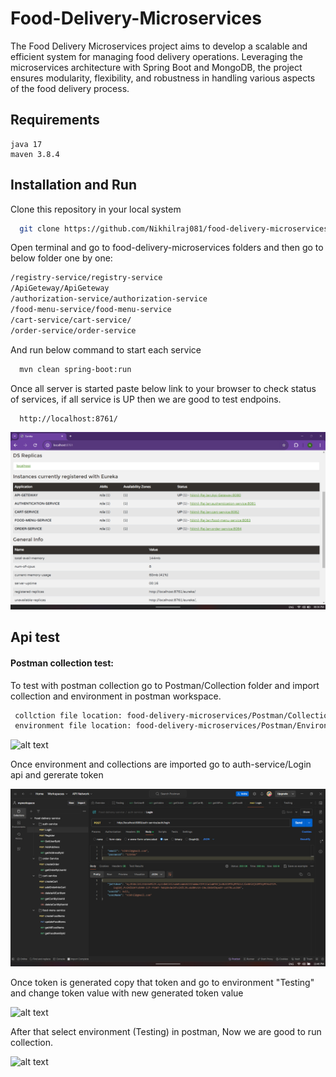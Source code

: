 
# Food-Delivery-Microservices

The Food Delivery Microservices project aims to develop a scalable and efficient system for managing food delivery operations. Leveraging the microservices architecture with Spring Boot and MongoDB, the project ensures modularity, flexibility, and robustness in handling various aspects of the food delivery process.

## Requirements
    java 17
    maven 3.8.4

## Installation and Run

Clone this repository in your local system

```bash
  git clone https://github.com/Nikhilraj081/food-delivery-microservices.git
```
Open terminal and go to food-delivery-microservices folders and then go to below folder one by one:
```bash
/registry-service/registry-service
/ApiGeteway/ApiGeteway
/authorization-service/authorization-service
/food-menu-service/food-menu-service
/cart-service/cart-service/
/order-service/order-service
```
And run below command to start each service

```bash
  mvn clean spring-boot:run
```
Once  all server is started paste below link to your browser to check status of services, if all service is UP then we are good to test endpoins.
```bash
  http://localhost:8761/
```
![alt text](</ReadmeImage/Screenshot (64).png>)

## Api test

#### Postman collection test:
To test with postman collection go to Postman/Collection folder and import collection and environment in postman workspace.

```bash
 collction file location: food-delivery-microservices/Postman/Collection/
 environment file location: food-delivery-microservices/Postman/Environment/

```
![alt text](</ReadmeImage/Screenshot (70).png>)

Once environment and collections are imported go to auth-service/Login api and gererate token 

![alt text](</ReadmeImage/Screenshot (65).png>)

Once token is generated copy that token and go to environment "Testing" and change token value with new generated token value

![alt text](</ReadmeImage/Screenshot (68).png>)

 After that select environment (Testing) in postman, Now we are good to run collection.

 ![alt text](</ReadmeImage/Screenshot (67).png>)
